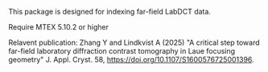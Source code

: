 This package is designed for indexing far-field LabDCT data.

Require MTEX 5.10.2 or higher

Relavent publication:
Zhang Y and Lindkvist A (2025) "A critical step toward far-field laboratory diffraction contrast tomography in Laue focusing geometry" J. Appl. Cryst. 58, https://doi.org/10.1107/S1600576725001396.
